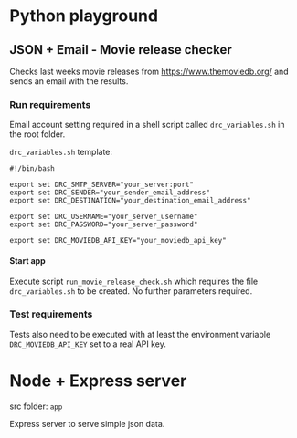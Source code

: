 # Python playground

## JSON + Email - Movie release checker

Checks last weeks movie releases from https://www.themoviedb.org/ and
sends an email with the results.

### Run requirements
Email account setting required in a shell script called `drc_variables.sh` in the root folder.

`drc_variables.sh` template:

```shell
#!/bin/bash

export set DRC_SMTP_SERVER="your_server:port"
export set DRC_SENDER="your_sender_email_address"
export set DRC_DESTINATION="your_destination_email_address"

export set DRC_USERNAME="your_server_username"
export set DRC_PASSWORD="your_server_password"

export set DRC_MOVIEDB_API_KEY="your_moviedb_api_key"
```

#### Start app

Execute script `run_movie_release_check.sh` which requires the file `drc_variables.sh` to be created.
No further parameters required.


### Test requirements
Tests also need to be executed with at least the environment variable `DRC_MOVIEDB_API_KEY` set to a real API key.


# Node + Express server

src folder: `app`

Express server to serve simple json data.
